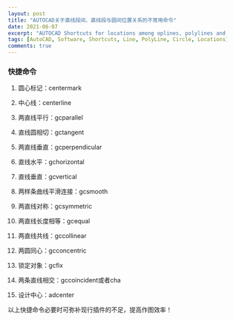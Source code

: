 ```yaml
---
layout: post
title: "AUTOCAD关于直线段间、直线段与圆间位置关系的不常用命令"
date: 2021-06-07
excerpt: "AUTOCAD Shortcuts for locations among oplines, polylines and circles"
tags: [AutoCAD, Software, Shortcuts, Line, PolyLine, Circle, Locations]
comments: true
---
```


### 快捷命令

1. 圆心标记：centermark

2. 中心线：centerline

3. 两直线平行：gcparallel

4. 直线圆相切：gctangent

5. 两直线垂直：gcperpendicular

6. 直线水平：gchorizontal

7. 直线垂直：gcvertical

8. 两样条曲线平滑连接：gcsmooth

9. 两直线对称：gcsymmetric

10. 两直线长度相等：gcequal

11. 两直线共线：gccollinear

12. 两圆同心：gcconcentric

13. 锁定对象：gcfix

14. 两条直线相交：gccoincident或者cha

15. 设计中心：adcenter

以上快捷命令必要时可弥补现行插件的不足，提高作图效率！

